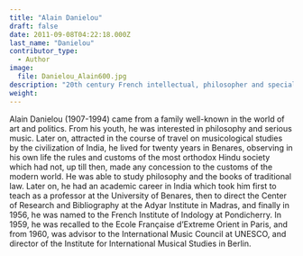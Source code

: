```yaml
---
title: "Alain Danielou"
draft: false
date: 2011-09-08T04:22:18.000Z
last_name: "Danielou"
contributor_type:
  - Author
image:
  file: Danielou_Alain600.jpg
description: "20th century French intellectual, philosopher and specialist on Indian culture"
weight:
---
```


Alain Danielou (1907-1994) came from a family well-known in the world of art and politics. From his youth, he was interested in philosophy and serious music. Later on, attracted in the course of travel on musicological studies by the civilization of India, he lived for twenty years in Benares, observing in his own life the rules and customs of the most orthodox Hindu society which had not, up till then, made any concession to the customs of the modern world. He was able to study philosophy and the books of traditional law. Later on, he had an academic career in India which took him first to teach as a professor at the University of Benares, then to direct the Center of Research and Bibliography at the Adyar Institute in Madras, and finally in 1956, he was named to the French Institute of Indology at Pondicherry. In 1959, he was recalled to the Ecole Française d’Extreme Orient in Paris, and from 1960, was advisor to the International Music Council at UNESCO, and director of the Institute for International Musical Studies in Berlin.

